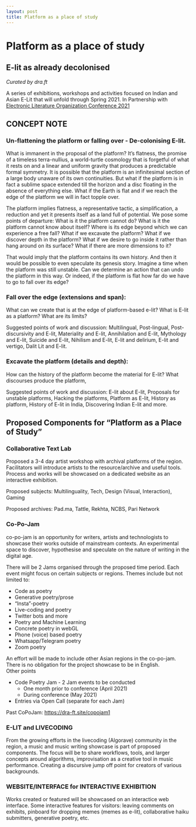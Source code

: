 ```yaml
---
layout: post
title: Platform as a place of study
---
```


# Platform as a place of study 
## E-lit as already decolonised 
*Curated by dra.ft*

A series of exhibitions, workshops and activities focused on Indian and Asian E-Lit that will unfold through Spring 2021.
In Partnership with [Electronic Literature Organization Conference 2021](https://eliterature.org/2020/11/cfp-elo-2021-conference-and-festival-platform-post-pandemic/)


## CONCEPT NOTE
### Un-flattening the platform or falling over - De-colonising E-lit.
What is immanent in the proposal of the platform? It’s flatness, the promise of a timeless terra-nullius, a world-turtle cosmology that is forgetful of what it rests on and a linear and uniform gravity that produces a predictable formal symmetry. It is possible that the platform is an infinitesimal section of a large body unaware of its own continuities. But what if the platform is in fact a sublime space extended till the horizon and a disc floating in the absence of everything else. What if the Earth is flat and if we reach the edge of the platform we will in fact topple over. 

The platform implies flatness, a representative tactic, a simplification, a reduction and yet it presents itself as a land full of potential. We pose some points of departure: 
What is it the platform cannot do? 
What is it the platform cannot know about itself? 
Where is its edge beyond which we can experience a free fall? 
What if we excavate the platform? 
What if we discover depth in the platform? 
What if we desire to go inside it rather than hang around on its surface? 
What if there are more dimensions to it? 

That would imply that the platform contains its own history. And then it would be possible to even speculate its genesis story. Imagine a time when the platform was still unstable. Can we determine an action that can undo the platform in this way. Or indeed, if the platform is flat how far do we have to go to fall over its edge?

### Fall over the edge (extensions and span): 
What can we create that is at the edge of platform-based e-lit?
What is E-lit as a platform? What are its limits? 

Suggested points of work and discussion:
Multilingual, Post-lingual, Post-discursivity and E-lit, Materiality and E-lit, Annihilation and E-lit, Mythology and E-lit, Suicide and E-lit, Nihilism and E-lit, E-lit and delirium, E-lit and vertigo, Dalit Lit and E-lit. 

### Excavate the platform (details and depth): 
How can the history of the platform become the material for E-lit? 
What discourses produce the platform, 

Suggested points of work and discussion:
E-lit about E-lit, Proposals for unstable platforms, Hacking the platforms, Platform as E-lit, History as platform, History of E-lit in India, Discovering Indian E-lit and more. 

## Proposed Components for “Platform as a Place of Study”
### Collaborative Text Lab
Proposed a 3-4 day artist workshop with archival platforms of the region. Facilitators will introduce artists to the resource/archive and useful tools. Process and works will be showcased on a dedicated website as an interactive exhibition. 

Proposed subjects: Multilinguality, Tech, Design (Visual, Interaction), Gaming

Proposed archives: Pad.ma, Tattle, Rekhta, NCBS, Pari Network

### Co-Po-Jam 
co-po-jam is an opportunity for writers, artists and technologists to showcase their works outside of mainstream contexts. An experimental space to discover, hypothesise and speculate on the nature of writing in the digital age.

There will be 2 Jams organised through the proposed time period. Each event might focus on certain subjects or regions. 
Themes include but not limited to:
- Code as poetry
- Generative poetry/prose
- “Insta”-poetry 
- Live-coding and poetry
- Twitter bots and more 
- Poetry and Machine Learning
- Concrete poetry in webGL 
- Phone (voice) based poetry
- Whatsapp/Telegram poetry
- Zoom poetry

An effort will be made to include other Asian regions in the co-po-jam. There is no obligation for the project showcase to be in English.  
Other points
- Code Poetry Jam - 2 Jam events to be conducted
  - One month prior to conference (April 2021)
  - During conference (May 2021)
- Entries via Open Call (separate for each Jam) 

Past CoPoJam: <https://dra-ft.site/copojam1>

### E-LIT and LIVECODING
 From the growing efforts in the livecoding (Algorave) community in the region, a music and music writing showcase is part of proposed components. 
The focus will be to share workflows, tools, and larger concepts around algorithms, improvisation as a creative tool in music performance. Creating a discursive jump off point for creators of various backgrounds.  

### WEBSITE/INTERFACE for INTERACTIVE EXHIBITION
Works created or featured will be showcased on an interactice web interface. 
Some interactive features for visitors: leaving comments on exhibits, pinboard for dropping memes (memes as e-lit), collaborative haiku submitters, generative poetry, etc.


